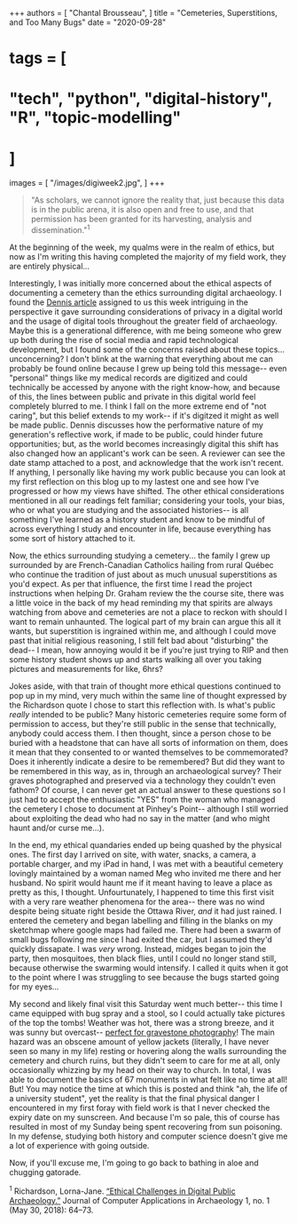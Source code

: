+++
authors = [
    "Chantal Brousseau",
]
title = "Cemeteries, Superstitions, and Too Many Bugs"
date = "2020-09-28"
# tags = [
#     "tech", "python", "digital-history", "R", "topic-modelling"
# ]
images = [
"/images/digiweek2.jpg",
]
+++

> "As scholars, we cannot ignore the reality that, just because this data is in the public arena, it is also open and free to use, and that permission has been granted for its harvesting, analysis and dissemination."<sup>1<sup>

At the beginning of the week, my qualms were in the realm of ethics, but now as I'm writing this having completed the majority of my field work, they are entirely physical...

Interestingly, I was initially more concerned about the ethical aspects of documenting a cemetery than the ethics surrounding digital archaeology. I found the [Dennis article](https://journal.caa-international.org/articles/10.5334/jcaa.24/) assigned to us this week intriguing in the perspective it gave surrounding considerations of privacy in a digital world and the usage of digital tools throughout the greater field of archaeology. Maybe this is a generational difference, with me being someone who grew up both during the rise of social media and rapid technological development, but I found some of the concerns raised about these topics... unconcerning? I don't blink at the warning that everything about me can probably be found online because I grew up being told this message-- even "personal" things like my medical records are digitized and could technically be accessed by anyone with the right know-how, and because of this, the lines between public and private in this digital world feel completely blurred to me. I think I fall on the more extreme end of "not caring", but this belief extends to my work-- if it's digitzed it might as well be made public. Dennis discusses how the performative nature of my generation's reflective work, if made to be public, could hinder future opportunities; but, as the world becomes increasingly digital this shift has also changed how an applicant's work can be seen. A reviewer can see the date stamp attached to a post, and acknowledge that the work isn't recent. If anything, I personally like having my work public because you can look at my first reflection on this blog up to my lastest one and see how I've progressed or how my views have shifted. The other ethical considerations mentioned in all our readings felt familiar; considering your tools, your bias, who or what you are studying and the associated histories-- is all something I've learned as a history student and know to be mindful of across everything I study and encounter in life, because everything has some sort of history attached to it.

Now, the ethics surrounding studying a cemetery... the family I grew up surrounded by are French-Canadian Catholics hailing from rural Québec who continue the tradition of just about as much unusual superstitions as you'd expect. As per that influence, the first time I read the project instructions when helping Dr. Graham review the the course site, there was a little voice in the back of my head reminding my that spirits are always watching from above and cemeteries are not a place to reckon with should I want to remain unhaunted. The logical part of my brain can argue this all it wants, but superstition is ingrained within me, and although I could move past that initial religious reasoning, I still felt bad about "disturbing" the dead-- I mean, how annoying would it be if you're just trying to RIP and then some history student shows up and starts walking all over you taking pictures and measurements for like, 6hrs?

Jokes aside, with that train of thought more ethical questions continued to pop up in my mind, very much within the same line of thought expressed by the Richardson quote I chose to start this reflection with. Is what's public *really* intended to be public? Many historic cemeteries require some form of permission to access, but they're still public in the sense that technically, anybody could access them. I then thought, since a person chose to be buried with a headstone that can have all sorts of information on them, does it mean that they consented to or wanted themselves to be commemorated? Does it inherently indicate a desire to be remembered? But did they want to be remembered in this way, as in, through an archaeological survey? Their graves photographed and preserved via a technology they couldn't even fathom? Of course, I can never get an actual answer to these questions so I just had to accept the enthusiastic "YES" from the woman who managed the cemetery I chose to document at Pinhey's Point-- although I still worried about exploiting the dead who had no say in the matter (and who might haunt and/or curse me...).

In the end, my ethical quandaries ended up being quashed by the physical ones. The first day I arrived on site, with water, snacks, a camera, a portable charger, and my iPad in hand, I was met with a beautiful cemetery lovingly maintained by a woman named Meg who invited me there and her husband. No spirit would haunt me if it meant having to leave a place as pretty as this, I thought. Unfourtunately, I happened to time this first visit with a very rare weather phenomena for the area-- there was no wind despite being situate right beside the Ottawa River, *and* it had just rained. I entered the cemetery and began labelling and filling in the blanks on my sketchmap where google maps had failed me. There had been a swarm of small bugs following me since I had exited the car, but I assumed they'd quickly dissapate. I was *very* wrong. Instead, midges began to join the party, then mosquitoes, then black flies, until I could no longer stand still, because otherwise the swarming would intensify. I called it quits when it got to the point where I was struggling to see because the bugs started going for my eyes...

My second and likely final visit this Saturday went much better-- this time I came equipped with bug spray and a stool, so I could actually take pictures of the top the tombs! Weather was hot, there was a strong breeze, and it was sunny but overcast-- [perfect for gravestone photography](https://spadeandthegrave.com/2020/09/26/photography-of-gravestones-for-a-historic-survey-a-how-to-guide/)! The main hazard was an obscene amount of yellow jackets (literally, I have never seen so many in my life) resting or hovering along the walls surrounding the cemetery and church ruins, but they didn't seem to care for me at all, only occasionally whizzing by my head on their way to church. In total, I was able to document the basics of 67 monuments in what felt like no time at all! But! You may notice the time at which this is posted and think "ah, the life of a university student", yet the reality is that the final physical danger I encountered in my first foray with field work is that I never checked the expiry date on my sunscreen. And because I'm so pale, this of course has resulted in most of my Sunday being spent recovering from sun poisoning. In my defense, studying both history and computer science doesn't give me a lot of experience with going outside.

Now, if you'll excuse me, I'm going to go back to bathing in aloe and chugging gatorade.

<sup>1</sup> Richardson, Lorna-Jane. [“Ethical Challenges in Digital Public Archaeology.”](https://journal.caa-international.org/articles/10.5334/jcaa.13/) Journal of Computer Applications in Archaeology 1, no. 1 (May 30, 2018): 64–73.
